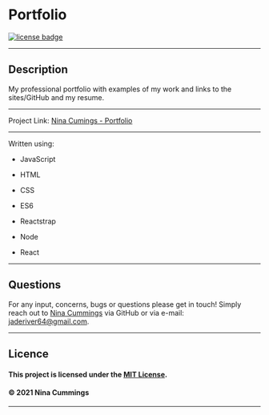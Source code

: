 
# Portfolio
<a href='https://opensource.org/licenses/MIT'><img src='https://img.shields.io/badge/license-MIT-blueviolet' alt='license badge'></a>

---------------------------------------

## Description
My professional portfolio with examples of my work and links to the sites/GitHub and my resume.

---------------------------------------

Project Link: 
[Nina Cumings - Portfolio](https://pacific-oasis-90582.herokuapp.com/)

---------------------------------------

Written using:

                    
* JavaScript
   
* HTML
   
* CSS
   
* ES6
   
* Reactstrap
   
* Node

* React
   

---------------------------------------

## Questions

For any input, concerns, bugs or questions please get in touch!  Simply reach out to [Nina Cummings](https://github.com/jaderiver62/) via GitHub or via e-mail: jaderiver64@gmail.com.

---------------------------------------

## Licence


#### This project is licensed under the [MIT License](https://opensource.org/licenses/MIT).
#### &copy; 2021 Nina Cummings

---------------------------------------
    
